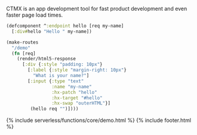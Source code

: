 CTMX is an app development tool for fast product development and even faster page load times.

```clojure
(defcomponent ^:endpoint hello [req my-name]
  [:div#hello "Hello " my-name])

(make-routes
  "/demo"
  (fn [req]
    (render/html5-response
      [:div {:style "padding: 10px"}
        [:label {:style "margin-right: 10px"}
          "What is your name?"]
        [:input {:type "text"
                 :name "my-name"
                 :hx-patch "hello"
                 :hx-target "#hello"
                 :hx-swap "outerHTML"}]
         (hello req "")])))
```
{% include serverless/functions/core/demo.html %}
{% include footer.html %}
